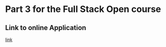 # Part 3 for the Full Stack Open course

## Link to online Application

[link](https://phonebook-phil-for-openstackhelsinki.fly.dev/)
